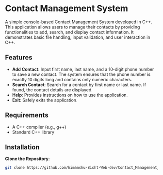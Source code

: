 # Contact Management System

A simple console-based Contact Management System developed in C++. This application allows users to manage their contacts by providing functionalities to add, search, and display contact information. It demonstrates basic file handling, input validation, and user interaction in C++.

## Features

- **Add Contact**: Input first name, last name, and a 10-digit phone number to save a new contact. The system ensures that the phone number is exactly 10 digits long and contains only numeric characters.
- **Search Contact**: Search for a contact by first name or last name. If found, the contact details are displayed.
- **Help**: Provides instructions on how to use the application.
- **Exit**: Safely exits the application.

## Requirements

- A C++ compiler (e.g., g++)
- Standard C++ library

## Installation
**Clone the Repository**:
   ```bash
   git clone https://github.com/himanshu-Bisht-Web-dev/Contact_Management_system.git

